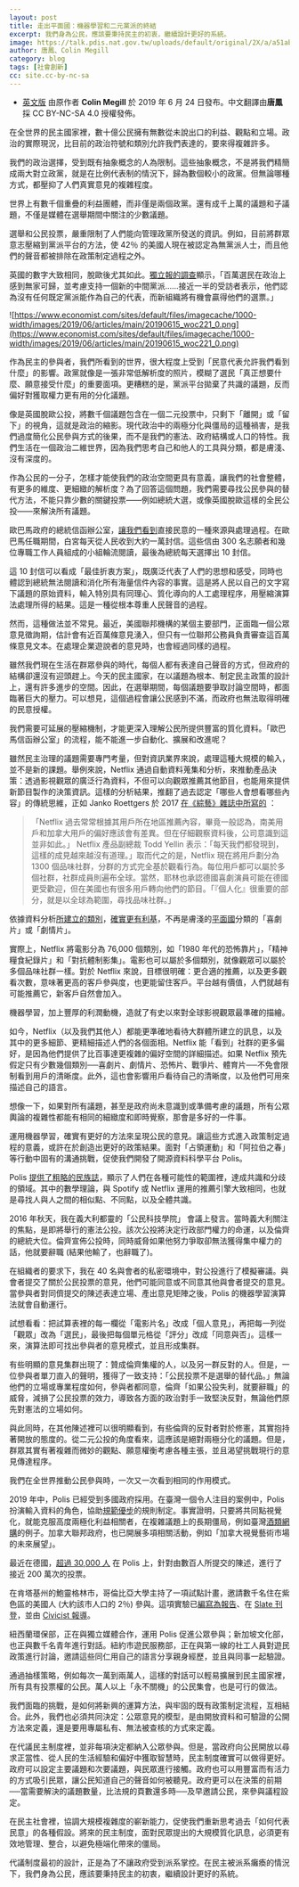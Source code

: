 ```yaml
---
layout: post
title: 走出平面國：機器學習和二元黨派的終結
excerpt: 我們身為公民，應該要秉持民主的初衷，繼續設計更好的系統。
image: https://talk.pdis.nat.gov.tw/uploads/default/original/2X/a/a51ab24bd076a61d3d1b07f4ffda418bf88dc724.jpeg
author: 唐鳳、Colin Megill
category: blog
tags: [社會創新]
cc: site.cc-by-nc-sa
---
```


* [英文版](https://civichall.org/civicist/beyond-flatland-machine-learning-end-two-party-binary/) 由原作者 **Colin Megill** 於 2019 年 6 月 24 日發布。中文翻譯由**唐鳳**採 CC BY-NC-SA 4.0 授權發佈。

在全世界的民主國家裡，數十億公民擁有無數從未說出口的利益、觀點和立場。政治的實際現況，比目前的政治符號和類別允許我們表達的，要來得複雜許多。

我們的政治選擇，受到既有抽象概念的人為限制。這些抽象概念，不是將我們精簡成兩大對立政黨，就是在比例代表制的情況下，歸為數個較小的政黨。但無論哪種方式，都壓抑了人們真實意見的複雜程度。

世界上有數千個重疊的利益團體，而非僅是兩個政黨。還有成千上萬的議題和子議題，不僅是媒體在選舉期間中關注的少數議題。

選舉和公民投票，嚴重限制了人們能向管理政黨所發送的資訊。例如，目前將群眾意志壓縮到黨派平台的方法，使 42％ 的美國人現在被認定為無黨派人士，而且他們的聲音都被排除在政策制定過程之外。

英國的數字大致相同，脫歐後尤其如此。[獨立報的調查](https://www.independent.co.uk/news/uk/politics/new-centrist-party-politically-homeless-brexit-labour-conservative-poll-a8312991.html)顯示，「百萬選民在政治上感到無家可歸，並考慮支持一個新的中間黨派……接近一半的受訪者表示，他們認為沒有任何既定黨派能作為自己的代表，而新組織將有機會贏得他們的選票。」

![https://www.economist.com/sites/default/files/imagecache/1000-width/images/2019/06/articles/main/20190615_woc221_0.png](https://www.economist.com/sites/default/files/imagecache/1000-width/images/2019/06/articles/main/20190615_woc221_0.png)

作為民主的參與者，我們所看到的世界，很大程度上受到「民意代表允許我們看到什麼」的影響。政黨就像是一張非常低解析度的照片，模糊了選民「真正想要什麼、願意接受什麼」的重要面項。更糟糕的是，黨派平台拋棄了共識的議題，反而偏好對獲取權力更有用的分化議題。

像是英國脫歐公投，將數千個議題包含在一個二元投票中，只剩下「離開」或「留下」的視角，這就是政治的縮影。現代政治中的兩極分化與僵局的這種禍害，是我們過度簡化公民參與方式的後果，而不是我們的憲法、政府結構或人口的特性。我們生活在一個政治二維世界，因為我們思考自己和他人的工具與分類，都是膚淺、沒有深度的。

作為公民的一分子，怎樣才能使我們的政治空間更具有意義，讓我們的社會整體，有更多的維度、更細緻的解析度？為了回答這個問題，我們需要尋找公民參與的替代方法，不能只靠少數的關鍵投票——例如總統大選，或像英國脫歐這樣的全民公投——來解決所有議題。

歐巴馬政府的總統信函辦公室，[讓我們看到](https://www.nytimes.com/2017/01/17/magazine/what-americans-wrote-to-obama.html)直接民意的一種來源與處理過程。在歐巴馬任職期間，白宮每天從人民收到大約一萬封信。這些信由 300 名志願者和幾位專職工作人員組成的小組輪流閱讀，最後為總統每天選擇出 10 封信。

這 10 封信可以看成「最佳折衷方案」，既廣泛代表了人們的思想和感受，同時也體認到總統無法閱讀和消化所有海量信件內容的事實。這是將人民以自己的文字寫下議題的原始資料，輸入特別具有同理心、質化導向的人工處理程序，用壓縮演算法處理所得的結果。這是一種從根本尊重人民聲音的過程。

然而，這種做法並不常見。最近，美國聯邦機構的某個主要部門，正面臨一個公眾意見徵詢期，估計會有近百萬條意見湧入，但只有一位聯邦公務員負責審查這百萬條意見文本。在處理企業遊說者的意見時，也會經過同樣的過程。

雖然我們現在生活在群眾參與的時代，每個人都有表達自己聲音的方式，但政府的結構卻還沒有迎頭趕上。今天的民主國家，在以議題為根本、制定民主政策的設計上，還有許多進步的空間。因此，在選舉期間，每個議題要爭取討論空間時，都面臨著巨大的壓力。可以想見，這個過程會讓公民感到不滿，而政府也無法取得明確的民意授權。

我們需要可延展的壓縮機制，才能更深入理解公民所提供豐富的質化資料。「歐巴馬信函辦公室」的流程，能不能進一步自動化、擴展和改進呢？

雖然民主治理的議題需要專門考量，但對資訊業界來說，處理這種大規模的輸入，並不是新的課題。舉例來說，Netflix 通過自動資料蒐集和分析，來推動產品決策：透過影視觀眾的廣泛行為資料，不但可以向觀眾推薦其他節目，也能用來提供新節目製作的決策資訊。這樣的分析結果，推翻了過去認定「哪些人會想看哪些內容」的傳統思維，正如 Janko Roettgers 於 2017 [在《綜藝》雜誌中所寫的](https://variety.com/2017/digital/news/netflix-lab-day-behind-the-scenes-1202011105/) ：

> 「Netflix 過去常常根據其用戶所在地區推薦內容，畢竟一般認為，南美用戶和加拿大用戶的偏好應該會有差異。但在仔細觀察資料後，公司意識到這並非如此。」 Netflix 產品副總裁 Todd Yellin 表示：「每天我們都發現到，這樣的成見越來越沒有道理。」取而代之的是，Netflix 現在將用戶劃分為 1300 個品味社群，分群的方式完全基於觀看行為。每位用戶都可以屬於多個社群，社群成員則遍布全球。當然，耶林也承認德國喜劇演員可能在德國更受歡迎，但在美國也有很多用戶轉向他們的節目。「『個人化』很重要的部分，就是以全球為範圍，尋找品味社群。」

依據資料分析[所建立的類別](https://www.theatlantic.com/technology/archive/2014/01/how-netflix-reverse-engineered-hollywood/282679/)，[確實更有利基](https://www.vulture.com/2018/06/how-netflix-swallowed-tv-industry.html)，不再是膚淺的[平面國](https://zh.wikipedia.org/wiki/%E5%B9%B3%E9%9D%A2%E5%9C%8B)分類的「喜劇片」或「劇情片」。

實際上，Netflix 將電影分為 76,000 個類別，如「1980 年代的恐怖靠片」，「精神糧食紀錄片」和「對抗體制影集」。電影也可以屬於多個類別，就像觀眾可以屬於多個品味社群一樣。對於 Netflix 來說，目標很明確：更合適的推薦，以及更多觀看次數，意味著更高的客戶參與度，也更能留住客戶。平台越有價值，人們就越有可能推薦它，新客戶自然會加入。

機器學習，加上豐厚的利潤動機，造就了有史以來對全球影視觀眾最準確的描繪。

如今，Netflix（以及我們其他人）都能更準確地看待大群體所建立的訊息，以及其中的更多細節、更精細描述人們的各個面相。Netflix 能「看到」社群的更多偏好，是因為他們提供了比百事達更複雜的偏好空間的詳細描述。如果 Netflix 預先假定只有少數幾個類別──喜劇片、劇情片、恐怖片、戰爭片、體育片──不免會限制看到用戶的清晰度。此外，這也會影響用戶看待自己的清晰度，以及他們可用來描述自己的語言。

想像一下，如果對所有議題，甚至是政府尚未意識到或準備考慮的議題，所有公眾輿論的複雜性都能有相同的細緻度和即時覺察，那會是多好的一件事。

運用機器學習，確實有更好的方法來呈現公民的意見。讓這些方式進入政策制定過程的意義，或許在於創造出更好的政策結果。面對「占領運動」和「阿拉伯之春」等行動中固有的溝通挑戰，促使我們開發了開源資料科學平台 Polis。

Polis [提供了粗略的民族誌](https://www.nesta.org.uk/blog/crowdsourcing-democracy-using-wikisurveys/)，顯示了人們在各種可能性的範圍裡，達成共識和分歧的領域。其中的數學理論，與 Spotify 或 Netflix 運用的推薦引擎大致相同，也就是尋找人與人之間的相似點、不同點，以及全體共識。

2016 年秋天，我在義大利都靈的「公民科技學院」 會議上發言。當時義大利關注的焦點，是即將舉行的憲法公投。該次公投將決定行政部門權力的命運，以及倫齊的總統大位。倫齊宣佈公投時，同時威脅如果他努力爭取卻無法獲得集中權力的話，他就要辭職 (結果他輸了，也辭職了)。

在組織者的要求下，我在 40 名與會者的私密環境中，對公投進行了模擬審議。與會者提交了關於公民投票的意見，他們可能同意或不同意其他與會者提交的意見。當參與者對同儕提交的陳述表達立場、產出意見矩陣之後，Polis 的機器學習演算法就會自動運行。

試想看看：把試算表裡的每一欄從「電影片名」改成「個人意見」，再把每一列從「觀眾」改為「選民」，最後把每個單元格從「評分」改成「同意與否」。這樣一來，演算法即可找出參與者的意見模式，並且形成集群。

有些明顯的意見集群出現了：贊成倫齊集權的人，以及另一群反對的人。但是，一位參與者單刀直入的聲明，獲得了一致支持：「公民投票不是選舉的替代品。」無論他們的立場或專業程度如何，參與者都同意，倫齊「如果公投失利，就要辭職」的威脅，減損了公民投票的效力，導致各方面的政治對手一致堅決反對，無論他們原先對憲法的立場如何。

與此同時，在其他陳述裡可以很明顯看到，有些倫齊的反對者對於修憲，其實抱持著開放的態度的。從二元公投的角度看來，這應該是絕對兩極分化的議題。但是，群眾其實有著複雜而微妙的觀點、願意權衡考慮各種主張，並且渴望挑戰現行的意見傳達程序。

我們在全世界推動公民參與時，一次又一次看到相同的作用模式。

2019 年中，Polis 已經受到多國政府採用。在臺灣一個令人注目的案例中，Polis 扮演輸入資料的角色，協助[規範優步](https://blog.pol.is/uber-responds-to-vtaiwans-coherent-blended-volition-3e9b75102b9b)的規則制定。事實證明，只要將共同點視覺化，就能克服高度兩極化利益相關者，在複雜議題上的長期僵局，例如臺灣[酒類網購](https://www.technologyreview.com/s/611816/the-simple-but-ingenious-system-taiwan-uses-to-crowdsource-its-laws/)的例子。加拿大聯邦政府，也已開展多項相關活動，例如「加拿大視覺藝術市場的未來展望」。

最近在德國，[超過 30,000 人](https://aufstehen.de/pol-is/) 在 Polis 上，針對由數百人所提交的陳述，進行了接近 200 萬次的投票。

在肯塔基州的鮑靈格林市，哥倫比亞大學主持了一項試點計畫，邀請數千名住在紫色區的美國人 (大約該市人口的 2％) 參與。這項實驗已[編寫為報告](http://www.civic-assembly.org/bowling-green-report/)、在 [Slate 刊登](https://slate.com/news-and-politics/2018/12/political-polarization-bowling-green-study-kentucky-immigration.html)，並由 [Civicist 報導](https://civichall.org/civicist/testing-tech-consensus-purple-town/)。


紐西蘭環保部，正在與獨立媒體合作，運用 Polis 促進公眾參與；新加坡文化部，也正與數千名青年進行對話。紐約市遊民服務部，正在與第一線的社工人員對遊民政策進行討論，邀請這些同仁用自己的語言分享親身經歷，並且與同事一起驗證。

通過抽樣策略，例如每次一萬到兩萬人，這樣的對話可以輕易擴展到民主國家裡，所有具有投票權的公民。萬人以上「永不關機」的公民集會，也是可行的做法。

我們面臨的挑戰，是如何將新興的運算方法，與牢固的既有政策制定流程，互相結合。此外，我們也必須共同決定：公眾意見的模型，是由開放資料和可驗證的公開方法來定義，還是要用專屬私有、無法被查核的方式來定義。

在代議民主制度裡，並非每項決定都納入公眾參與。但是，當政府向公民開放以尋求正當性、從人民的生活經驗和偏好中獲取智慧時，民主制度確實可以做得更好。政府可以設定主要議題和次要議題，與民眾進行接觸。政府也可以用豐富而有活力的方式吸引民眾，讓公民知道自己的聲音如何被聽見。政府更可以在決策的前期──當需要解決的議題數量，比法規的頁數還多時──及早邀請公民，來參與議程設定。

在民主社會裡，協調大規模複雜度的嶄新能力，促使我們重新思考過去「如何代表民意」的各種假設。將來的民主制度，面對民眾提出的大規模質化訊息，必須更有效地管理、整合，以避免極端化帶來的僵局。

代議制度最初的設計，正是為了不讓政府受到派系掌控。在民主被派系癱瘓的情況下，我們身為公民，應該要秉持民主的初衷，繼續設計更好的系統。
